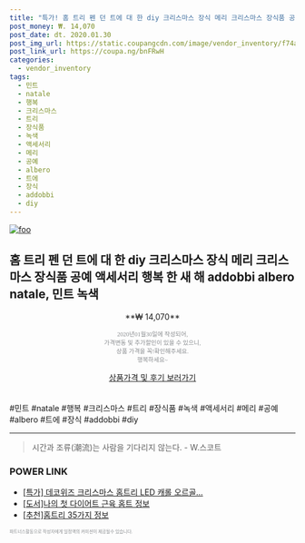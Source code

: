 ```yaml
--- 
title: "특가! 홈 트리 펜 던 트에 대 한 diy 크리스마스 장식 메리 크리스마스 장식품 공예 ..." 
post_money: ₩. 14,070 
post_date: dt. 2020.01.30 
post_img_url: https://static.coupangcdn.com/image/vendor_inventory/f74a/12f8090f523edfb65dc3a84891f7cc10863438f2860fc90fb2233d0e8bf3.png 
post_link_url: https://coupa.ng/bnFRwH 
categories: 
  - vendor_inventory 
tags: 
  - 민트 
  - natale 
  - 행복 
  - 크리스마스 
  - 트리 
  - 장식품 
  - 녹색 
  - 액세서리 
  - 메리 
  - 공예 
  - albero 
  - 트에 
  - 장식 
  - addobbi 
  - diy 
--- 
```

[![foo](https://static.coupangcdn.com/image/vendor_inventory/f74a/12f8090f523edfb65dc3a84891f7cc10863438f2860fc90fb2233d0e8bf3.png)](https://coupa.ng/bnFRwH) 

## 홈 트리 펜 던 트에 대 한 diy 크리스마스 장식 메리 크리스마스 장식품 공예 액세서리 행복 한 새 해 addobbi albero natale, 민트 녹색 
<p style="text-align: center;">**₩ 14,070**</p> 
<p style="text-align: center;"><span style="color: #898c8f; font-family: Georgia,Times,serif; font-size: 0.75em;">2020년01월30일에 작성되어, <br>가격변동 및 추가할인이 있을 수 있으니,<br> 상품 가격을 꼭!확인해주세요.<br>행복하세요~</span> 
</p>	 
<div markdown="0" style="text-align: center;"><a href="https://coupa.ng/bnFRwH" class="btn btn--success">상품가격 및 후기 보러가기</a></div> 
<br><br> 
  #민트 #natale #행복 #크리스마스 #트리 #장식품 #녹색 #액세서리 #메리 #공예 #albero #트에 #장식 #addobbi #diy 
<hr> 

> 시간과 조류(潮流)는 사람을 기다리지 않는다. - W.스코트 


### POWER LINK

* <a href="https://blog.naver.com/sakai111/221790292346" target="_blank">[특가] 데코위즈 크리스마스 홈트리 LED 캐롤 오르골...</a>
* <a href="https://blog.naver.com/sakai111/221760234695" target="_blank">[도서]나의 첫 다이어트 근육 홈트 정보</a>
* <a href="https://blog.naver.com/fasyy4321/221789663600" target="_blank">[추천]홈트리 35가지 정보</a>

<span style="color: #898c8f; font-family: Georgia,Times,serif; font-size: 0.55em;">파트너스활동으로 작성자에게 일정액의 커미션이 제공될수 있습니다.</span> 
